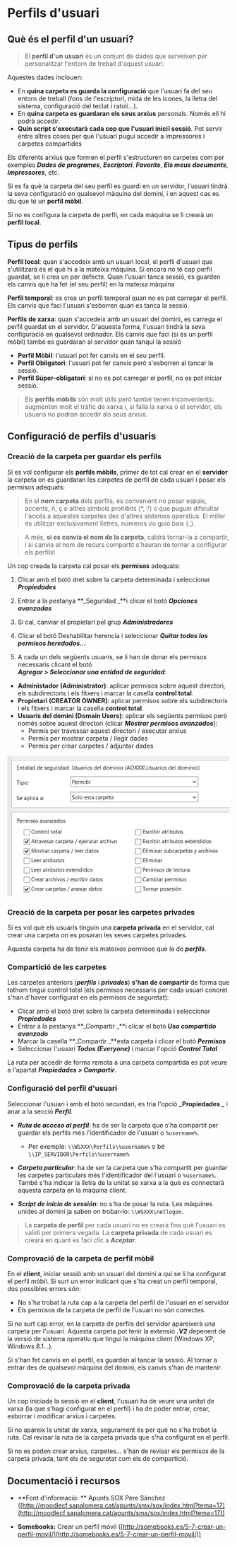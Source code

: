 # Perfils d'usuari

## Què és el perfil d'un usuari?

> El **perfil d'un usuari** és un conjunt de dades que serveixen per personalitzar l'entorn de treball d'aquest usuari.

Aquestes dades inclouen:

* En **quina carpeta es guarda la configuració** que l'usuari fa del seu entorn de treball (fons de l'escriptori, mida de les icones, la lletra del sistema, configuració del teclat i ratoli...).
* En **quina carpeta es guardaran els seus arxius** personals. Només ell hi podrà accedir.
* **Quin script s'executarà cada cop que l'usuari iniciï sessió**. Pot servir entre altres coses per què l'usuari pugui accedir a impressores i carpetes compartides

Els diferents arxius que formen el perfil s'estructuren en carpetes com per exemples **_Dades de programes_**, **_Escriptori_**, **_Favorits_**, **_Els meus documents_**, **_Impressores_**, etc.

Si es fa què la carpeta del seu perfil es guardi en un servidor, l'usuari tindrà la seva configuració en qualsevol màquina del domini, i en aquest cas es diu que té un **perfil mòbil**.

Si no es configura la carpeta de perfil, en cada màquina se li crearà un **perfil local**.

## Tipus de perfils

**Perfil local**: quan s'accedeix amb un usuari local, el perfil d'usuari que s'utilitzarà és el què hi a la mateixa màquina. Si encara no té cap perfil guardat, se li crea un per defecte. Quan l'usuari tanca sessió, es guarden els canvis què ha fet (el seu perfil) en la mateixa màquina

**Perfil temporal**: es crea un perfil temporal quan no es pot carregar el perfil. Els canvis que faci l'usuari s'esborren quan es tanca la sessió.

**Perfils de xarxa**: quan s'accedeix amb un usuari del domini, es carrega el perfil guardat en el servidor. D'aquesta forma, l'usuari tindrà la seva configuració en qualsevol ordinador. Els canvis que faci (si és un perfil mòbil) també es guardaran al servidor quan tanqui la sessió
* **Perfil Mòbil**: l'usuari pot fer canvis en el seu perfil.
* **Perfil Obligatori**: l'usuari pot fer canvis però s'esborren al tancar la sessió.
* **Perfil Súper-obligatori**: si no es pot carregar el perfil, no es pot iniciar sessió.

> Els **perfils mòbils** són molt útils però també tenen inconvenients: augmenten molt el tràfic de xarxa i, si falla la xarxa o el servidor, els usuaris no podran accedir als seus arxius.

## Configuració de perfils d'usuaris

### Creació de la carpeta per guardar els perfils

Si es vol configurar els **perfils mòbils**, primer de tot cal crear en el **servidor** la carpeta on es guardaran les carpetes de perfil de cada usuari i posar els permisos adequats:

> En el **nom carpeta** dels perfils, és convenient no posar espais, accents, ñ, ç o altres símbols prohibits (*, ?) o que puguin dificultar l'accés a aquestes carpetes des d'altres sistemes operatius. 
El millor és utilitzar exclusivament lletres, números i/o guió baix (_).

> A més, **si es canvia el nom de la carpeta**, caldrà tornar-la a compartir, i si canvia el nom de recurs compartit s'hauran de tornar a configurar els perfils!

Un cop creada la carpeta cal posar els **permisos** adequats:

1. Clicar amb el botó dret sobre la carpeta determinada i seleccionar **_Propiedades_**

2. Entrar a la pestanya **_Seguridad _**i clicar el botó **_Opciones avanzadas_**

3. Si cal, canviar el propietari pel grup **_Administradores_**

4. Clicar el botó Deshabilitar herencia i seleccionar **_Quitar todos los permisos heredados..._**

5. A cada un dels següents usuaris, se li han de donar els permisos necessaris clicant el botó     
**_Agregar > Seleccionar una entidad de seguridad_**:
  * **Administador (Administrator)**: aplicar permisos sobre aquest directori, els subdirectoris i els fitxers i marcar la casella **control total**.
  * **Propietari (CREATOR OWNER)**: aplicar permisos sobre els subdirectoris i els fitxers i marcar la casella **control total**.
  * **Usuaris del domini (Domain Users)**: aplicar els següents permisos però només sobre aquest directori (clicar **_Mostrar permisos avanzados_**):
    * Permís per travessar aquest directori / executar arxius
    * Permís per mostrar carpeta / llegir dades
    * Permís per crear carpetes / adjuntar dades
    
  ![](/assets/perfilmobils_permisos.png)
  
### Creació de la carpeta per posar les carpetes privades

Si es vol què els usuaris tinguin una **carpeta privada** en el servidor, cal crear una carpeta on es posaran les seves carpetes privades.

Aquesta carpeta ha de tenir els mateixos permisos que la de **_perfils_**.
  
### Compartició de les carpetes

Les carpetes anteriors (**_perfils_** i **_privades_**) **s'han de compartir** de forma que tothom tingui control total (els permisos necessaris per cada usuari concret s'han d'haver configurat en els permisos de seguretat):

* Clicar amb el botó dret sobre la carpeta determinada i seleccionar **_Propiedades_**
* Entrar a la pestanya **_Compartir _**i clicar el botó **_Uso compartido avanzado_**
* Marcar la casella **_Compartir _**esta carpeta i clicar el botó **_Permisos_**
* Seleccionar l'usuari **_Todos (Everyone)_** i marcar l'opció **_Control Total_**

La ruta per accedir de forma remota a una carpeta compartida es pot veure a l'apartat **_Propiedades > Compartir_**.

### Configuració del perfil d'usuari

Seleccionar l'usuari i amb el botó secundari, es tria l'opció **_Propiedades _** i anar a la secció **_Perfil_**.

* **_Ruta de acceso al perfil_**: ha de ser la carpeta que s'ha compartit per guardar els perfils més l'identificador de l'usuari o `%username%`.
  * Per exemple: `\\WSXXX\Perfils\%username%` o bé `\\IP_SERVIDOR\Perfils\%username%`

* **_Carpeta particular_**: ha de ser la carpeta que s'ha compartit per guardar les carpetes particulars més l'identificador del l'usuari o `%username%`. També s'ha indicar la lletra de la unitat se xarxa a la què es connectarà aquesta carpeta en la màquina client.
* **_Script de inicio de sessión_**: no s'ha de posar la ruta. Les màquines unides al domini ja saben on trobar-lo: `\\WSXXX\netlogon`.

> La **carpeta de perfil** per cada usuari no es crearà fins què l'usuari es validi per primera vegada.
> La **carpeta privada** de cada usuari es crearà en quant es faci clic a **_Aceptar_**.

### Comprovació de la carpeta de perfil mòbil

En el **client**, iniciar sessió amb un usuari del domini a qui se li ha configurat el perfil mòbil.
Si surt un error indicant que s'ha creat un perfil temporal, dos possibles errors són:
* No s'ha trobat la ruta cap a la carpeta del perfil de l'usuari en el servidor
* Els permisos de la carpeta de perfil de l'usuari no són correctes.

Si no surt cap error, en la carpeta de perfils del servidor apareixerà una carpeta per l'usuari. Aquesta carpeta pot tenir la extensió **_.V2_** depenent de la versió de sistema operatiu que tingui la màquina client (Windows XP, Windows 8.1...).

Si s'han fet canvis en el perfil, es guarden al tancar la sessió. Al tornar a entrar des de qualsevol màquina del domini, els canvis s'han de mantenir.

### Comprovació de la carpeta privada

Un cop iniciada la sessió en el **client**, l'usuari ha de veure una unitat de xarxa (la que s'hagi configurat en el perfil) i ha de poder entrar, crear, esborrar i modificar arxius i carpetes.

Si no apareix la unitat de xarxa, segurament és per què no s'ha trobat la ruta. Cal revisar la ruta de la carpeta privada que s'ha configurat en el perfil.

Si no es poden crear arxius, carpetes... s'han de revisar els permisos de la carpeta privada, tant els de seguretat com els de compartició.

## Documentació i recursos

* **Font d'informació: ** Apunts SOX Pere Sánchez ([http://moodlecf.sapalomera.cat/apunts/smx/sox/index.html?tema=17](http://moodlecf.sapalomera.cat/apunts/smx/sox/index.html?tema=17))

* **Somebooks:** Crear un perfil móvil ([http://somebooks.es/5-7-crear-un-perfil-movil/](http://somebooks.es/5-7-crear-un-perfil-movil/))